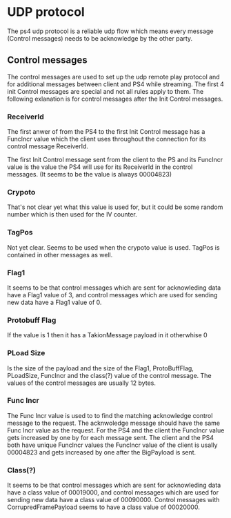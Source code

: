 # UDP protocol

The ps4 udp protocol is a reliable udp flow which means every message (Control messages) needs to be acknowledge by the other party.

## Control messages

The control messages are used to set up the udp remote play protocol and for additional messages between client and PS4 while streaming. The first 4 init Control messages are special and not all rules apply to them. The following exlanation is for control messages after the Init Control messages.

### ReceiverId

The first anwer of from the PS4 to the first Init Control message has a FuncIncr value which the client uses throughout the connection for its control message ReceiverId.

The first Init Control message sent from the client to the PS and its FuncIncr value is the value the PS4 will use for its ReceiverId in the control messages. (It seems to be the value is always 00004823)

### Crypoto

That's not clear yet what this value is used for, but it could be some random number which is then used for the IV counter.

### TagPos

Not yet clear. Seems to be used when the crypoto value is used. TagPos is contained in other messages as well.

### Flag1

It seems to be that control messages which are sent for acknowleding data have a Flag1 value of 3, and control messages which are used for sending new data have a Flag1 value of 0.

### Protobuff Flag
If the value is 1 then it has a TakionMessage payload in it otherwhise 0

### PLoad Size

Is the size of the payload and the size of the Flag1, ProtoBuffFlag, PLoadSize, FuncIncr and the class(?) value of the control message. The values of the control messages are usually 12 bytes.

### Func Incr

The Func Incr value is used to to find the matching acknowledge control message to the request. The acknwoledge message should have the same Func Incr value as the request. For the PS4 and the client the FuncIncr value gets increased by one by for each message sent. The client and the PS4 both have unique FuncIncr values the FuncIncr value of the client is usally 00004823 and gets increased by one after the BigPayload is sent.

### Class(?)

It seems to be that control messages which are sent for acknowleding data have a class value of 00019000, and control messages which are used for sending new data have a class value of 00090000.
Control messages with CorrupredFramePayload seems to have a class value of 00020000.
